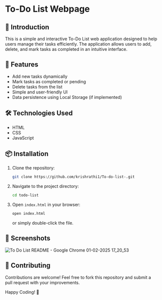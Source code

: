 # To-Do List Webpage  

## 📝 Introduction
This is a simple and interactive To-Do List web application designed to help users manage their tasks efficiently. The application allows users to add, delete, and mark tasks as completed in an intuitive interface.

## 🚀 Features
- Add new tasks dynamically
- Mark tasks as completed or pending
- Delete tasks from the list
- Simple and user-friendly UI
- Data persistence using Local Storage (if implemented)

## 🛠️ Technologies Used
- HTML
- CSS
- JavaScript

## 📦 Installation
1. Clone the repository:
   ```sh
   git clone https://github.com/krishrathi1/To-do-list-.git
   ```
2. Navigate to the project directory:
   ```sh
   cd todo-list
   ```
3. Open `index.html` in your browser:
   ```sh
   open index.html
   ```
   or simply double-click the file.

## 📸 Screenshots
![To Do List README - Google Chrome 01-02-2025 17_20_53](https://github.com/user-attachments/assets/d4f58d8c-a29d-4fa4-b5f5-e6372444120b)


## 🤝 Contributing
Contributions are welcome! Feel free to fork this repository and submit a pull request with your improvements.


Happy Coding! 🚀

